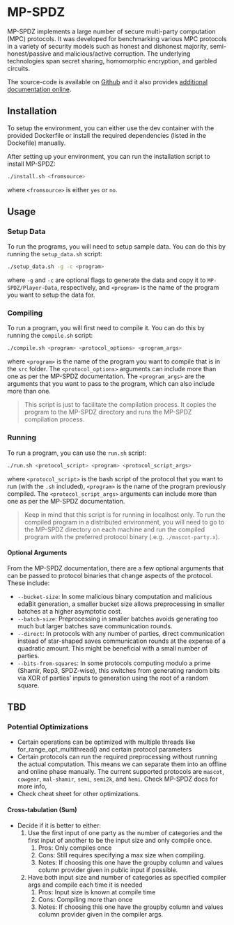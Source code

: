 # MP-SPDZ
MP-SPDZ implements a large number of secure multi-party computation (MPC) protocols. It was developed for benchmarking various MPC protocols in a variety of security models such as honest and dishonest majority, semi-honest/passive and malicious/active corruption. The underlying technologies span secret sharing, homomorphic encryption, and garbled circuits. 

The source-code is available on [Github](https://github.com/data61/MP-SPDZ) and it also provides [additional documentation online](https://mp-spdz.readthedocs.io/en/latest/).

## Installation
To setup the environment, you can either use the dev container with the provided Dockerfile or install the required dependencies (listed in the Dockefile) manually.

After setting up your environment, you can run the installation script to install MP-SPDZ:
```bash	
./install.sh <fromsource>
```
where `<fromsource>` is either `yes` or `no`.


## Usage
### Setup Data
To run the programs, you will need to setup sample data. You can do this by running the `setup_data.sh` script:
```bash
./setup_data.sh -g -c <program>
```
where `-g` and `-c` are optional flags to generate the data and copy it to `MP-SPDZ/Player-Data`, respectively, and `<program>` is the name of the program you want to setup the data for.

### Compiling
To run a program, you will first need to compile it. You can do this by running the `compile.sh` script:
```bash	
./compile.sh <program> <protocol_options> <program_args>
```
where `<program>` is the name of the program you want to compile that is in the `src` folder. The `<protocol_options>` arguments can include more than one as per the MP-SPDZ documentation. The `<program_args>` are the arguments that you want to pass to the program, which can also include more than one.

> This script is just to facilitate the compilation process. It copies the program to the MP-SPDZ directory and runs the MP-SPDZ compilation process.

### Running
To run a program, you can use the `run.sh` script:
```bash
./run.sh <protocol_script> <program> <protocol_script_args>
```
where `<protocol_script>` is the bash script of the protocol that you want to run (with the `.sh` included), `<program>` is the name of the program previously compiled. The `<protocol_script_args>` arguments can include more than one as per the MP-SPDZ documentation.

> Keep in mind that this script is for running in localhost only. To run the compiled program in a distributed environment, you will need to go to the MP-SPDZ directory on each machine and run the compiled program with the preferred protocol binary (.e.g. `./mascot-party.x`).

#### Optional Arguments
From the MP-SPDZ documentation, there are a few optional arguments that can be passed to protocol binaries that change aspects of the protocol. These include:
- `--bucket-size`: In some malicious binary computation and malicious edaBit generation, a smaller bucket size allows preprocessing in smaller batches at a higher asymptotic cost.
- `--batch-size`: Preprocessing in smaller batches avoids generating too much but larger batches save communication rounds.
- `--direct`: In protocols with any number of parties, direct communication instead of star-shaped saves communication rounds at the expense of a quadratic amount. This might be beneficial with a small number of parties.
- `--bits-from-squares`: In some protocols computing modulo a prime (Shamir, Rep3, SPDZ-wise), this switches from generating random bits via XOR of parties’ inputs to generation using the root of a random square.


## TBD
### Potential Optimizations
- Certain operations can be optimized with multiple threads like for_range_opt_multithread() and certain protocol parameters
- Certain protocols can run the required preprocessing without running the actual computation. This means we can separate them into an offline and online phase manually. The current supported protocols are `mascot`, `cowgear`, `mal-shamir`, `semi`, `semi2k`, and `hemi`. Check MP-SPDZ docs for more info,
- Check cheat sheet for other optimizations.

#### Cross-tabulation (Sum)
- Decide if it is better to either: 
	1. Use the first input of one party as the number of categories and the first input of another to be the input size and only compile once. 
		1. Pros: Only compiles once
		2. Cons: Still requires specifying a max size when compiling.
        3. Notes: If choosing this one have the groupby column and values column provider given in public input if possible.
	2. Have both input size and number of categories as specified compiler args and compile each time it is needed
		1. Pros: Input size is known at compile time
		2. Cons: Compiling more than once
        3. Notes: If choosing this one have the groupby column and values column provider given in the compiler args.
